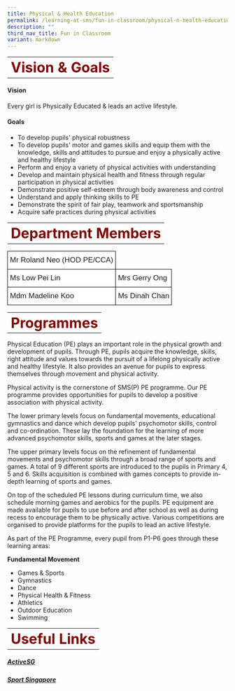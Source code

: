```yaml
---
title: Physical & Health Education
permalink: /learning-at-sms/fun-in-classroom/physical-n-health-education/
description: ""
third_nav_title: Fun in Classroom
variant: markdown
---
```

<table>
	<tbody><tr>
		<th><font size="6" color="maroon">
     Vision &amp; Goals
 </font></th>
</tr>
	<tr>
</tr>
</tbody></table>


#### **Vision**

Every girl is Physically Educated &amp; leads an active lifestyle.

  

#### **Goals**

*   To develop pupils' physical robustness
*   To develop pupils' motor and games skills and equip them with the knowledge, skills and attitudes to pursue and enjoy a physically active and healthy lifestyle
*   Perform and enjoy a variety of physical activities with understanding
*   Develop and maintain physical health and fitness through regular participation in physical activities
*   Demonstrate positive self-esteem through body awareness and control
*   Understand and apply thinking skills to PE
*   Demonstrate the spirit of fair play, teamwork and sportsmanship
*   Acquire safe practices during physical activities  

<table>
	<tbody><tr>
		<th><font size="6" color="maroon">
     Department Members
 </font></th>
</tr>
	<tr>
</tr>
</tbody></table>

<style type="text/css">
.tg  {border-collapse:collapse;border-spacing:0;}
.tg td{border-color:black;border-style:solid;border-width:1px;font-family:Arial, sans-serif;font-size:17px;
  overflow:hidden;padding:10px 5px;word-break:normal;}
.tg th{border-color:black;border-style:solid;border-width:1px;font-family:Arial, sans-serif;font-size:17px;
  font-weight:normal;overflow:hidden;padding:10px 5px;word-break:normal;}
.tg .tg-kpb2{background-color:#DDD;border-color:inherit;color:#666;font-weight:bold;text-align:center;vertical-align:top}
.tg .tg-f4yw{background-color:#FFF;text-align:center;vertical-align:middle}
.tg .tg-zr06{background-color:#FFF;text-align:left;vertical-align:middle}
</style>
<table class="tg">
<thead>
  <tr>
		    <td class="tg-zr06">Mr Roland Neo (HOD PE/CCA)</td>
  </tr>
</thead>
<tbody>
  <tr>
    <td class="tg-zr06">Ms Low Pei Lin</td>
    <td class="tg-zr06">Mrs Gerry Ong</td>
  </tr>
  <tr>
    <td class="tg-zr06">Mdm Madeline Koo</td>
    <td class="tg-zr06">Ms Dinah Chan<br></td>
  </tr>
</tbody>
</table>


<table>
	<tbody><tr>
		<th><font size="6" color="maroon">
     Programmes
 </font></th>
</tr>
	<tr>
</tr>
</tbody></table>

Physical Education (PE) plays an important role in the physical growth and development of pupils. Through PE, pupils acquire the knowledge, skills, right attitude and values towards the pursuit of a lifelong physically active and healthy lifestyle. It also provides an avenue for pupils to express themselves through movement and physical activity.

  

Physical activity is the cornerstone of SMS(P) PE programme. Our PE programme provides opportunities for pupils to develop a positive association with physical activity.

  

The lower primary levels focus on fundamental movements, educational gymnastics and dance which develop pupils' psychomotor skills, control and co-ordination. These lay the foundation for the learning of more advanced psychomotor skills, sports and games at the later stages.

  

The upper primary levels focus on the refinement of fundamental movements and psychomotor skills through a broad range of sports and games. A total of 9 different sports are introduced to the pupils in Primary 4, 5 and 6. Skills acquisition is combined with games concepts to provide in-depth learning of sports and games.

  

On top of the scheduled PE lessons during curriculum time, we also schedule morning games and aerobics for the pupils. PE equipment are made available for pupils to use before and after school as well as during recess to encourage them to be physically active. Various competitions are organised to provide platforms for the pupils to lead an active lifestyle.

  

As part&nbsp;of the PE Programme, every pupil from P1-P6 goes through these learning areas:

**Fundamental Movement**

*   Games &amp; Sports
*   Gymnastics
*   Dance
*   Physical Health &amp; Fitness
*   Athletics
*   Outdoor Education
*   Swimming

<table>
	<tbody><tr>
		<th><font size="6" color="maroon">
     Useful Links
 </font></th>
</tr>
	<tr>
</tr>
</tbody></table>

##### <a href="https://www.myactivesg.com/" target="_blank">ActiveSG</a>

##### <a href="https://www.sportsingapore.gov.sg/" target="_blank">Sport Singapore</a>